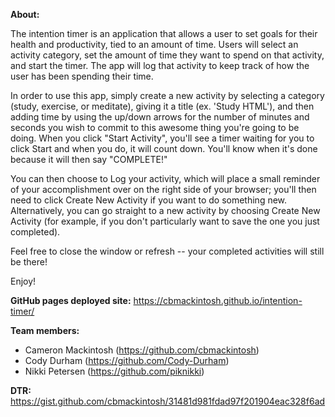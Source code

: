 **About:**

The intention timer is an application that allows a user to set goals for their health and productivity, tied to an amount of time. 
Users will select an activity category, set the amount of time they want to spend on that activity, and start the timer. 
The app will log that activity to keep track of how the user has been spending their time.

In order to use this app, simply create a new activity by selecting a category (study, exercise, or meditate), giving 
it a title (ex. 'Study HTML'), and then adding time by using the up/down arrows for the number of minutes and seconds you 
wish to commit to this awesome thing you're going to be doing. When you click "Start Activity", you'll see a timer waiting 
for you to click Start and when you do, it will count down. You'll know when it's done because it will then say "COMPLETE!"

You can then choose to Log your activity, which will place a small reminder of your accomplishment over on the right side 
of your browser; you'll then need to click Create New Activity if you want to do something new. 
Alternatively, you can go straight to a new activity by choosing Create New Activity (for example, if you don't 
particularly want to save the one you just completed).

Feel free to close the window or refresh -- your completed activities will still be there! 

Enjoy!

**GitHub pages deployed site:**
https://cbmackintosh.github.io/intention-timer/

**Team members:**
* Cameron Mackintosh (https://github.com/cbmackintosh)
* Cody Durham (https://github.com/Cody-Durham)
* Nikki Petersen (https://github.com/piknikki)

**DTR:**
https://gist.github.com/cbmackintosh/31481d981fdad97f201904eac328f6ad
